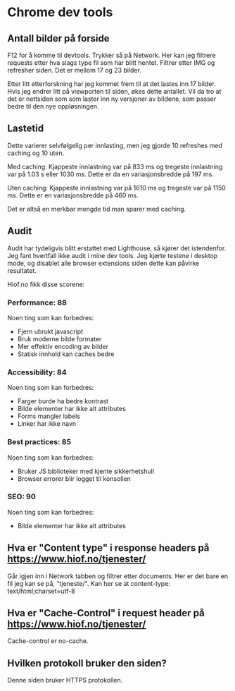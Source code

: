 # Chrome dev tools

## Antall bilder på forside

F12 for å komme til devtools. Trykker så på Network. Her kan jeg filtrere requests etter hva slags type fil som har blitt hentet. Filtrer etter IMG og refresher siden. Det er mellom 17 og 23 bilder.

Etter litt etterforskning har jeg kommet frem til at det lastes inn 17 bilder. Hvis jeg endrer litt på viewporten til siden, økes dette antallet. Vil da tro at det er nettsiden som som laster inn ny versjoner av bildene, som passer bedre til den nye oppløsningen. 

## Lastetid

Dette varierer selvfølgelig per innlasting, men jeg gjorde 10 refreshes med caching og 10 uten.


Med caching: 
Kjappeste innlastning var på 833 ms og tregeste innlastning var på 1.03 s eller 1030 ms. Dette er da en variasjonsbredde på 197 ms.

Uten caching:
Kjappeste innlastning var på 1610 ms og tregeste var på 1150 ms. Dette er en variasjonsbredde på 460 ms.


Det er altså en merkbar mengde tid man sparer med caching. 

## Audit

Audit har tydeligvis blitt erstattet med Lighthouse, så kjører det istendenfor. Jeg fant hvertfall ikke audit i mine dev tools. Jeg kjørte testene i desktop mode, og disablet alle browser extensions siden dette kan påvirke resultatet.

Hiof.no fikk disse scorene:

### Performance: 88

Noen ting som kan forbedres:
* Fjern ubrukt javascript
* Bruk moderne bilde formater
* Mer effektiv encoding av bilder
* Statisk innhold kan caches bedre

### Accessibility: 84

Noen ting som kan forbedres:
* Farger burde ha bedre kontrast
* Bilde elementer har ikke alt attributes
* Forms mangler labels
* Linker har ikke navn

### Best practices: 85

Noen ting som kan forbedres:
* Bruker JS biblioteker med kjente sikkerhetshull
* Browser errorer blir logget til konsollen

### SEO: 90

Noen ting som kan forbedres:

* Bilde elementer har ikke alt attributes

## Hva er "Content type" i response headers på https://www.hiof.no/tjenester/

Går igjen inn i Network tabben og filtrer etter documents. Her er det bare en fil jeg kan se på, "tjeneste/". Kan her se at content-type: text/html;charset=utf-8

## Hva er "Cache-Control" i request header på https://www.hiof.no/tjenester/

Cache-control er no-cache.

## Hvilken protokoll bruker den siden?

Denne siden bruker HTTPS protokollen.
